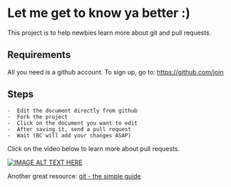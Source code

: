 # Let me get to know ya better :)

This project is to help newbies learn more about git and pull requests.

## Requirements
All you need is a github account. To sign up, go to: https://github.com/join

## Steps
    -  Edit the document directly from github
    -  Fork the project
    -  Click on the document you want to edit
    -  After saving it, send a pull request
    -  Wait (BC will add your changes ASAP)


Click on the video below to learn more about pull requests.

[![IMAGE ALT TEXT HERE](http://img.youtube.com/vi/YTbRzhQju4c/0.jpg)](http://www.youtube.com/watch?v=YTbRzhQju4c)


Another great resource: [git - the simple guide](http://rogerdudler.github.io/git-guide/)